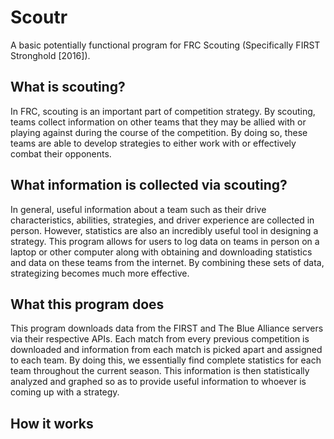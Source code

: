 # Scoutr

A basic potentially functional program for FRC Scouting (Specifically FIRST Stronghold [2016]).

## What is scouting?

In FRC, scouting is an important part of competition strategy. By scouting, teams collect information on other teams that they may be allied with or playing against during the course of the competition. By doing so, these teams are able to develop strategies to either work with or effectively combat their opponents.

## What information is collected via scouting?

In general, useful information about a team such as their drive characteristics, abilities, strategies, and driver experience are collected in person. However, statistics are also an incredibly useful tool in designing a strategy. This program allows for users to log data on teams in person on a laptop or other computer along with obtaining and downloading statistics and data on these teams from the internet. By combining these sets of data, strategizing becomes much more effective.

## What this program does

This program downloads data from the FIRST and The Blue Alliance servers via their respective APIs. Each match from every previous competition is downloaded and information from each match is picked apart and assigned to each team. By doing this, we essentially find complete statistics for each team throughout the current season. This information is then statistically analyzed and graphed so as to provide useful information to whoever is coming up with a strategy.

## How it works
